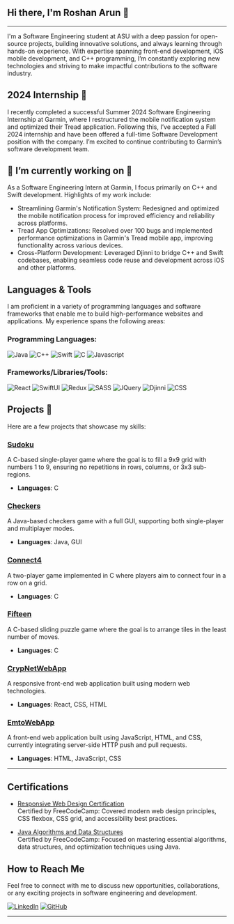 ## Hi there, I'm Roshan Arun 👋  
----

I'm a Software Engineering student at ASU with a deep passion for open-source projects, building innovative solutions, and always learning through hands-on experience. With expertise spanning front-end development, iOS mobile development, and C++ programming, I’m constantly exploring new technologies and striving to make impactful contributions to the software industry.


## 2024 Internship 🚀

I recently completed a successful Summer 2024 Software Engineering Internship at Garmin, where I restructured the mobile notification system and optimized their Tread application. Following this, I’ve accepted a Fall 2024 internship and have been offered a full-time Software Development position with the company. I’m excited to continue contributing to Garmin’s software development team.


## 🔭 I’m currently working on 🔭

As a Software Engineering Intern at Garmin, I focus primarily on C++ and Swift development. Highlights of my work include:

- Streamlining Garmin's Notification System: Redesigned and optimized the mobile notification process for improved efficiency and reliability across platforms.
- Tread App Optimizations: Resolved over 100 bugs and implemented performance optimizations in Garmin's Tread mobile app, improving functionality across various devices.
- Cross-Platform Development: Leveraged Djinni to bridge C++ and Swift codebases, enabling seamless code reuse and development across iOS and other platforms.


## Languages & Tools
I am proficient in a variety of programming languages and software frameworks that enable me to build high-performance websites and applications. My experience spans the following areas:

### Programming Languages:
![Java](https://img.shields.io/badge/-Java-135ABC?style=style=flat&logo=java) 
![C++](https://img.shields.io/badge/-C++-00599C?style=flat&logo=c%2B%2B) 
![Swift](https://img.shields.io/badge/-Swift-FA7343?style=flat&logo=swift) 
![C](https://img.shields.io/badge/-C-00599C?style=style=flat&logo=c) 
![Javascript](https://img.shields.io/badge/-Javascript-F7DF1E?style=flat&logo=javascript)

### Frameworks/Libraries/Tools:
![React](https://img.shields.io/badge/-React-20232a?style=style=flat&logo=react) 
![SwiftUI](https://img.shields.io/badge/-SwiftUI-FA7343?style=flat&logo=swift) 
![Redux](https://img.shields.io/badge/-Redux-764ABC?style=style=flat&logo=redux) 
![SASS](https://img.shields.io/badge/-SASS-CC6699?style=style=flat&logo=sass) 
![JQuery](https://img.shields.io/badge/-JQuery-0769AD?style=style=flat&logo=jQuery)
![Djinni](https://img.shields.io/badge/-Djinni-4B0082?style=style=flat&logo=code)
![CSS](https://img.shields.io/badge/-CSS3-1572B6?style=style=flat&logo=css3) 

## Projects 💼
Here are a few projects that showcase my skills:

### [Sudoku](https://github.com/RoshanArun/C-Programming/blob/main/Chapter%204/Sudoku.c)
A C-based single-player game where the goal is to fill a 9x9 grid with numbers 1 to 9, ensuring no repetitions in rows, columns, or 3x3 sub-regions. 
- **Languages**: C 

### [Checkers](https://github.com/RoshanArun/CSE-Schoolwork/tree/main/ser216/checkers) 
A Java-based checkers game with a full GUI, supporting both single-player and multiplayer modes.
- **Languages**: Java, GUI

### [Connect4](https://github.com/RoshanArun/C-Programming/blob/main/Chapter%204/Connect4.c) 
A two-player game implemented in C where players aim to connect four in a row on a grid.
- **Languages**: C 

### [Fifteen](https://github.com/RoshanArun/C-Programming/blob/main/Chapter%204/Fifteen.c) 
A C-based sliding puzzle game where the goal is to arrange tiles in the least number of moves.
- **Languages**: C 

### [CrypNetWebApp](https://github.com/RoshanArun/CrypNet-WebApp) 
A responsive front-end web application built using modern web technologies.
- **Languages**: React, CSS, HTML

### [EmtoWebApp](https://github.com/RoshanArun/Emto-Web)
A front-end web application built using JavaScript, HTML, and CSS, currently integrating server-side HTTP push and pull requests.
- **Languages**: HTML, JavaScript, CSS

_____
## Certifications

- [Responsive Web Design Certification](https://www.freecodecamp.org/certification/RoshanArun/responsive-web-design)  
  Certified by FreeCodeCamp: Covered modern web design principles, CSS flexbox, CSS grid, and accessibility best practices.

- [Java Algorithms and Data Structures](https://www.freecodecamp.org/certification/RoshanArun/javascript-algorithms-and-data-structures)  
  Certified by FreeCodeCamp: Focused on mastering essential algorithms, data structures, and optimization techniques using Java.

## How to Reach Me

Feel free to connect with me to discuss new opportunities, collaborations, or any exciting projects in software engineering and development.

[![LinkedIn](https://img.shields.io/badge/-LinkedIn-black.svg?style=flat-square&logo=linkedin&colorB=555)](https://www.linkedin.com/in/roshan-arun-231a131b5/)
[![GitHub](https://img.shields.io/badge/-Github-black.svg?style=flat-square&logo=github&colorB=555)](https://github.com/roshan-arun)
______

